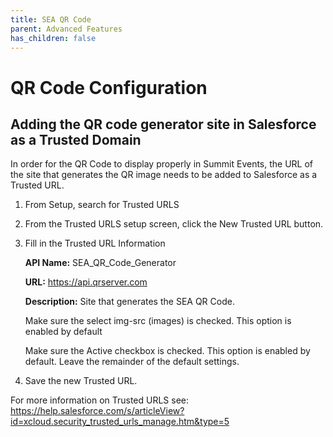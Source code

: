 ```yaml
---
title: SEA QR Code
parent: Advanced Features
has_children: false
---
```


# QR Code Configuration
## Adding the QR code generator site in Salesforce as a Trusted Domain

In order for the QR Code to display properly in Summit Events, the URL of the site that generates the QR image needs to be added to Salesforce as a Trusted URL.

1. From Setup, search for Trusted URLS
2. From the Trusted URLS setup screen, click the New Trusted URL button.
3. Fill in the Trusted URL Information

   **API Name:** SEA_QR_Code_Generator
   
   **URL:** https://api.qrserver.com
   
   **Description:** Site that generates the SEA QR Code.
   
   Make sure the select img-src (images) is checked. This option is enabled by default
   
   Make sure the Active checkbox is checked.  This option is enabled by default.
   Leave the remainder of the default settings.
   
5. Save the new Trusted URL.

For more information on Trusted URLS see: https://help.salesforce.com/s/articleView?id=xcloud.security_trusted_urls_manage.htm&type=5

